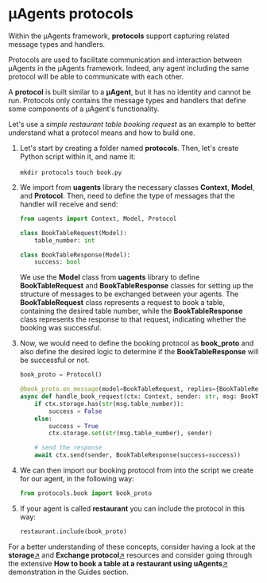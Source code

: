 # μAgents protocols

Within the μAgents framework, **protocols** support capturing related message types and handlers. 

Protocols are used to facilitate communication and interaction between μAgents in the μAgents framework. Indeed, any agent including the same protocol will be able to communicate with each other.

A **protocol** is built similar to a **μAgent**, but it has no identity and cannot be run. Protocols only contains the message types and handlers that define some components of a μAgent's functionality.

Let's use a _simple restaurant table booking request_ as an example to better understand what a protocol means and how to build one. 

1. Let's start by creating a folder named **protocols**. Then, let's create Python script within it, and name it: 

    `mkdir protocols`
    `touch book.py`

2. We import from **uagents** library the necessary classes **Context**, **Model**, and **Protocol**. Then, need to define the type of messages that the handler will receive and send:

    ```py copy
    from uagents import Context, Model, Protocol
    
    class BookTableRequest(Model):
        table_number: int
    
    class BookTableResponse(Model):
        success: bool
    ```
   
     We use the **Model** class from **uagents** library to define **BookTableRequest** and **BookTableResponse** classes for setting up the structure of messages to be exchanged between your agents. The **BookTableRequest** class represents a request to book a table, containing the desired table number, while the **BookTableResponse** class represents the response to that request, indicating whether the booking was successful.

3. Now, we would need to define the booking protocol as **book_proto** and also define the desired logic to determine if the **BookTableResponse** will be successful or not.

    ```py copy
    book_proto = Protocol()
    
    @book_proto.on_message(model=BookTableRequest, replies={BookTableResponse})
    async def handle_book_request(ctx: Context, sender: str, msg: BookTableRequest):
        if ctx.storage.has(str(msg.table_number)):
            success = False
        else:
            success = True
            ctx.storage.set(str(msg.table_number), sender)
    
        # send the response
        await ctx.send(sender, BookTableResponse(success=success))
    ```

4. We can then import our booking protocol from into the script we create for our agent, in the following way:

    ```py copy
    from protocols.book import book_proto
    ```

5. If your agent is called **restaurant** you can include the protocol in this way:

    ```py copy
    restaurant.include(book_proto)
    ```

For a better understanding of these concepts, consider having a look at the **storage**[↗️](/references/uagents/uagents-protocols/storage.md) and **Exchange protocol**[↗️](/references/uagents/uagents-protocols/exchange-protocol.md) resources and consider going through the extensive **How to book a table at a restaurant using uAgents**[↗️](/guides/agents/booking-demo.md) demonstration in the Guides section.
